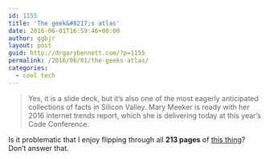 ```yaml
---
id: 1155
title: 'The geek&#8217;s atlas'
date: 2016-06-01T16:59:46+00:00
author: ggbjr
layout: post
guid: http://drgarybennett.com/?p=1155
permalink: /2016/06/01/the-geeks-atlas/
categories:
  - cool tech
---
```

> Yes, it is a slide deck, but it&#8217;s also one of the most eagerly anticipated collections of facts in Silicon Valley. Mary Meeker is ready with her 2016 internet trends report, which she is delivering today at this year&#8217;s Code Conference. 

Is it problematic that I enjoy flipping through all **213 pages** of [this thing](http://www.recode.net/2016/6/1/11826256/mary-meeker-2016-internet-trends-report)? Don&#8217;t answer that.